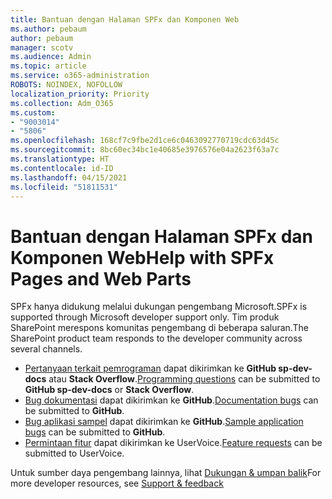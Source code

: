```yaml
---
title: Bantuan dengan Halaman SPFx dan Komponen Web
ms.author: pebaum
author: pebaum
manager: scotv
ms.audience: Admin
ms.topic: article
ms.service: o365-administration
ROBOTS: NOINDEX, NOFOLLOW
localization_priority: Priority
ms.collection: Adm_O365
ms.custom:
- "9003014"
- "5806"
ms.openlocfilehash: 168cf7c9fbe2d1ce6c0463092770719cdc63d45c
ms.sourcegitcommit: 8bc60ec34bc1e40685e3976576e04a2623f63a7c
ms.translationtype: HT
ms.contentlocale: id-ID
ms.lasthandoff: 04/15/2021
ms.locfileid: "51811531"
---
```

# <a name="help-with-spfx-pages-and-web-parts"></a><span data-ttu-id="f5e31-102">Bantuan dengan Halaman SPFx dan Komponen Web</span><span class="sxs-lookup"><span data-stu-id="f5e31-102">Help with SPFx Pages and Web Parts</span></span>

<span data-ttu-id="f5e31-103">SPFx hanya didukung melalui dukungan pengembang Microsoft.</span><span class="sxs-lookup"><span data-stu-id="f5e31-103">SPFx is supported through Microsoft developer support only.</span></span> <span data-ttu-id="f5e31-104">Tim produk SharePoint merespons komunitas pengembang di beberapa saluran.</span><span class="sxs-lookup"><span data-stu-id="f5e31-104">The SharePoint product team responds to the developer community across several channels.</span></span>

- <span data-ttu-id="f5e31-105">[Pertanyaan terkait pemrograman](https://docs.microsoft.com/sharepoint/dev/support-feedback#programming-questions)  dapat dikirimkan ke **GitHub sp-dev-docs**  atau  **Stack Overflow**.</span><span class="sxs-lookup"><span data-stu-id="f5e31-105">[Programming questions](https://docs.microsoft.com/sharepoint/dev/support-feedback#programming-questions)  can be submitted to  **GitHub sp-dev-docs**  or  **Stack Overflow**.</span></span>
- <span data-ttu-id="f5e31-106">[Bug dokumentasi](https://docs.microsoft.com/sharepoint/dev/support-feedback#documentation-bugs)  dapat dikirimkan ke **GitHub**.</span><span class="sxs-lookup"><span data-stu-id="f5e31-106">[Documentation bugs](https://docs.microsoft.com/sharepoint/dev/support-feedback#documentation-bugs)  can be submitted to **GitHub**.</span></span>
- <span data-ttu-id="f5e31-107">[Bug aplikasi sampel](https://docs.microsoft.com/sharepoint/dev/support-feedback#sample-application-bugs)  dapat dikirimkan ke  **GitHub**.</span><span class="sxs-lookup"><span data-stu-id="f5e31-107">[Sample application bugs](https://docs.microsoft.com/sharepoint/dev/support-feedback#sample-application-bugs)  can be submitted to  **GitHub**.</span></span>
- <span data-ttu-id="f5e31-108">[Permintaan fitur](https://docs.microsoft.com/sharepoint/dev/support-feedback#feature-requests)  dapat dikirimkan ke UserVoice.</span><span class="sxs-lookup"><span data-stu-id="f5e31-108">[Feature requests](https://docs.microsoft.com/sharepoint/dev/support-feedback#feature-requests)  can be submitted to UserVoice.</span></span>

<span data-ttu-id="f5e31-109">Untuk sumber daya pengembang lainnya, lihat  [Dukungan & umpan balik](https://docs.microsoft.com/sharepoint/dev/support-feedback)</span><span class="sxs-lookup"><span data-stu-id="f5e31-109">For more developer resources, see  [Support & feedback](https://docs.microsoft.com/sharepoint/dev/support-feedback)</span></span>